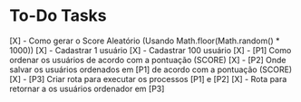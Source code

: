 # To-Do Tasks

[X] - Como gerar o Score Aleatório (Usando Math.floor(Math.random() * 1000))
[X] - Cadastrar 1 usuário
[X] - Cadastrar 100 usuário
[X] - [P1] Como ordenar os usuários de acordo com a pontuação (SCORE)
[X] - [P2] Onde salvar os usuários ordenados em [P1] de acordo com a pontuação (SCORE)
[X] - [P3] Criar rota para executar os processos [P1] e [P2]
[X] - Rota para retornar a os usuários ordenador em [P3]

